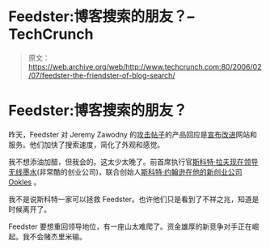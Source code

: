 # Feedster:博客搜索的朋友？–TechCrunch

> 原文：<https://web.archive.org/web/http://www.techcrunch.com:80/2006/02/07/feedster-the-friendster-of-blog-search/>

# Feedster:博客搜索的朋友？

昨天，Feedster 对 Jeremy Zawodny 的[攻击帖子](https://web.archive.org/web/20220625191802/http://jeremy.zawodny.com/blog/archives/006071.html)的产品回应是[宣布改进](https://web.archive.org/web/20220625191802/http://www.feedster.com/blog/2006/02/06/new-feedster-sitenew-features/)网站和服务。他们加快了搜索速度，简化了外观和感觉。

我不想添油加醋，但我会的。这太少太晚了。前首席执行官[斯科特·拉夫现在领导无线墨水](https://web.archive.org/web/20220625191802/http://rafer.wirelessink.com/?p=34)(非常酷的创业公司)，联合创始人[斯科特·约翰逊在他的新创业公司 Ookles](https://web.archive.org/web/20220625191802/http://www.ookles.com/) 。

我不是说斯科特一家可以拯救 Feedster。也许他们只是看到了不祥之兆，知道是时候离开了。

Feedster 要想重回领导地位，有一座山太难爬了。资金雄厚的新竞争对手正在崛起。我不会赌杰里米输。